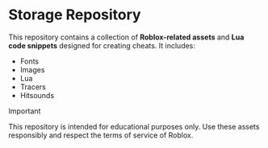 # Storage Repository

This repository contains a collection of **Roblox-related assets** and **Lua code snippets** designed for creating cheats. It includes:

- Fonts
- Images
- Lua
- Tracers
- Hitsounds

> [!IMPORTANT]  
> This repository is intended for educational purposes only. Use these assets responsibly and respect the terms of service of Roblox.

